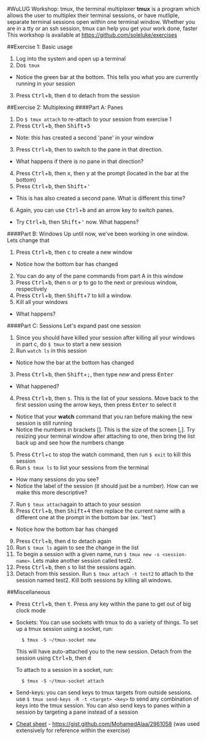 #WuLUG Workshop: tmux, the terminal multiplexer
**tmux** is a program which allows the user to multiplex their terminal sessions, or have mutliple, separate terminal sessions open within one terminal window. Whether you are in a tty or an ssh session, tmux can help you get your work done, faster
This workshop is available at https://github.com/soleluke/exercises

##Exercise 1: Basic usage
1. Log into the system and open up a terminal
2. Do`$ tmux`
  * Notice the green bar at the bottom. This tells you what you are currently running in your session

3. Press <kbd>Ctrl</kbd>+<kbd>b</kbd>, then <kbd>d</kbd> to detach from the session

##Exercise 2: Multiplexing
####Part A: Panes
1. Do `$ tmux attach`
  to re-attach to your session from exercise 1
2. Press <kbd>Ctrl</kbd>+<kbd>b</kbd>, then <kbd>Shift</kbd>+<kbd>5</kbd>
  * Note: this has created a second 'pane' in your window
3. Press <kbd>Ctrl</kbd>+<kbd>b</kbd>, then <arrow-key> to switch to the pane in that direction.
  * What happens if there is no pane in that direction?
4. Press <kbd>Ctrl</kbd>+<kbd>b</kbd>, then <kbd>x</kbd>, then <kbd>y</kbd> at the prompt (located in the bar at the bottom)
5. Press <kbd>Ctrl</kbd>+<kbd>b</kbd>, then <kbd>Shift</kbd>+<kbd>'</kbd>
  * This is has also created a second pane. What is different this time?
6. Again, you can use <kbd>Ctrl</kbd>+<kbd>b</kbd> and an arrow key to switch panes.
  * Try <kbd>Ctrl</kbd>+<kbd>b</kbd>, then <kbd>Shift</kbd>+<kbd>'</kbd> now. What happens?

####Part B: Windows
Up until now, we've been working in one window. Lets change that

1. Press <kbd>Ctrl</kbd>+<kbd>b</kbd>, then <kbd>c</kbd> to create a new window
  * Notice how the bottom bar has changed
2. You can do any of the pane commands from part A in this window
3. Press <kbd>Ctrl</kbd>+<kbd>b</kbd>, then <kbd>n</kbd> or <kbd>p</kbd> to go to the next or previous window, respectively
4. Press <kbd>Ctrl</kbd>+<kbd>b</kbd>, then <kbd>Shift</kbd>+<kbd>7</kbd> to kill a window.
5. Kill all your windows
  * What happens?

####Part C: Sessions
Let's expand past one session

1. Since you should have killed your session after killing all your windows in part c, do `$ tmux` to start a new session
2. Run `watch ls` in this session
  * Notice how the bar at the bottom has changed
3. Press <kbd>Ctrl</kbd>+<kbd>b</kbd>, then <kbd>Shift</kbd>+<kbd>;</kbd>, then type *new* and press <kbd>Enter</kbd>
  * What happened?
4. Press <kbd>Ctrl</kbd>+<kbd>b</kbd>, then <kbd>s</kbd>. This is the list of your sessions. Move back to the first session using the arrow keys, then press <kbd>Enter</kbd> to select it
  * Notice that your **watch** command that you ran before making the new session is still running
  * Notice the numbers in brackets []. This is the size of the screen [<num-of-cols>,<num-of-rows>]. Try resizing your terminal window after attaching to one, then bring the list back up and see how the numbers change
5. Press <kbd>Ctrl</kbd>+<kbd>c</kbd> to stop the watch command, then run `$ exit` to kill this session
6. Run `$ tmux ls` to list your sessions from the terminal
  * How many sessions do you see?
  * Notice the label of the session (it should just be a number). How can we make this more descriptive?
7. Run `$ tmux attach`again to attach to your session
8. Press <kbd>Ctrl</kbd>+<kbd>b</kbd>, then <kbd>Shift</kbd>+<kbd>4</kbd> then replace the current name with a different one at the prompt in the bottom bar (ex. 'test')
  * Notice how the bottom bar has changed
9. Press <kbd>Ctrl</kbd>+<kbd>b</kbd>, then <kbd>d</kbd> to detach again
10. Run `$ tmux ls` again to see the change in the list
11. To begin a session with a given name, run `$ tmux new -s <session-name>`. Lets make another session called test2.
12. Press <kbd>Ctrl</kbd>+<kbd>b</kbd>, then <kbd>s</kbd> to list the sessions again.
13. Detach from this session. Run `$ tmux attach -t test2` to attach to the session named test2. Kill both sessions by killing all windows.

##Miscellaneous
* Press <kbd>Ctrl</kbd>+<kbd>b</kbd>, then <kbd>t</kbd>. Press any key within the pane to get out of big clock mode
* Sockets: You can use sockets with tmux to do a variety of things. To set up a tmux session using a socket, run:

  ```
  	$ tmux -S ~/tmux-socket new
  ```
  This will have auto-attached you to the new session. Detach from the session using <kbd>Ctrl</kbd>+<kbd>b</kbd>, then <kbd>d</kbd>

  To attach to a session in a socket, run:

  ```
  	$ tmux -S ~/tmux-socket attach
  ```
* Send-keys: you can send keys to tmux targets from outside sessions. use `$ tmux send-keys -R -t <target> <key>` to send any combination of keys into the tmux session. You can also send keys to panes within a session by targeting a pane instead of a session
* [Cheat sheet](https://gist.github.cm/MohamedAlaa/2961058) - https://gist.github.com/MohamedAlaa/2961058 (was used extensively for reference within the exercise)